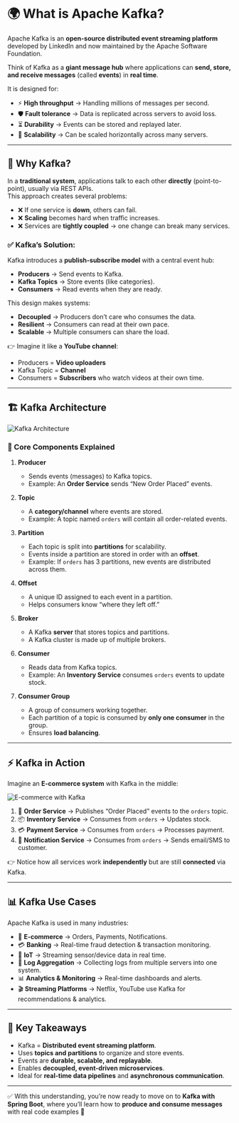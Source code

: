 # 🌍 What is Apache Kafka?  

Apache Kafka is an **open-source distributed event streaming platform** developed by LinkedIn and now maintained by the Apache Software Foundation.  

Think of Kafka as a **giant message hub** where applications can **send, store, and receive messages** (called **events**) in **real time**.  

It is designed for:  
- ⚡ **High throughput** → Handling millions of messages per second.  
- 🛡️ **Fault tolerance** → Data is replicated across servers to avoid loss.  
- ⏳ **Durability** → Events can be stored and replayed later.  
- 🔄 **Scalability** → Can be scaled horizontally across many servers.  

---

## 🔑 Why Kafka?  

In a **traditional system**, applications talk to each other **directly** (point-to-point), usually via REST APIs.  
This approach creates several problems:  
- ❌ If one service is **down**, others can fail.  
- ❌ **Scaling** becomes hard when traffic increases.  
- ❌ Services are **tightly coupled** → one change can break many services.  

### ✅ Kafka’s Solution:  
Kafka introduces a **publish-subscribe model** with a central event hub:  
- **Producers** → Send events to Kafka.  
- **Kafka Topics** → Store events (like categories).  
- **Consumers** → Read events when they are ready.  

This design makes systems:  
- **Decoupled** → Producers don’t care who consumes the data.  
- **Resilient** → Consumers can read at their own pace.  
- **Scalable** → Multiple consumers can share the load.  

👉 Imagine it like a **YouTube channel**:  
- Producers = **Video uploaders**  
- Kafka Topic = **Channel**  
- Consumers = **Subscribers** who watch videos at their own time.  

---

## 🏗️ Kafka Architecture  

![Kafka Architecture](https://kafka.apache.org/23/images/kafka-apis.png)  

### 🔹 Core Components Explained  

1. **Producer**  
   - Sends events (messages) to Kafka topics.  
   - Example: An **Order Service** sends “New Order Placed” events.  

2. **Topic**  
   - A **category/channel** where events are stored.  
   - Example: A topic named `orders` will contain all order-related events.  

3. **Partition**  
   - Each topic is split into **partitions** for scalability.  
   - Events inside a partition are stored in order with an **offset**.  
   - Example: If `orders` has 3 partitions, new events are distributed across them.  

4. **Offset**  
   - A unique ID assigned to each event in a partition.  
   - Helps consumers know “where they left off.”  

5. **Broker**  
   - A Kafka **server** that stores topics and partitions.  
   - A Kafka cluster is made up of multiple brokers.  

6. **Consumer**  
   - Reads data from Kafka topics.  
   - Example: An **Inventory Service** consumes `orders` events to update stock.  

7. **Consumer Group**  
   - A group of consumers working together.  
   - Each partition of a topic is consumed by **only one consumer** in the group.  
   - Ensures **load balancing**.  

---

## ⚡ Kafka in Action  

Imagine an **E-commerce system** with Kafka in the middle:  

![E-commerce with Kafka](https://miro.medium.com/v2/resize:fit:1200/1*03VvjJAnCmvYzu3n6PvJEQ.png)  

1. 🛒 **Order Service** → Publishes “Order Placed” events to the `orders` topic.  
2. 📦 **Inventory Service** → Consumes from `orders` → Updates stock.  
3. 💳 **Payment Service** → Consumes from `orders` → Processes payment.  
4. 📩 **Notification Service** → Consumes from `orders` → Sends email/SMS to customer.  

👉 Notice how all services work **independently** but are still **connected** via Kafka.  

---

## 📊 Kafka Use Cases  

Apache Kafka is used in many industries:  

- 🛒 **E-commerce** → Orders, Payments, Notifications.  
- 💳 **Banking** → Real-time fraud detection & transaction monitoring.  
- 📡 **IoT** → Streaming sensor/device data in real time.  
- 📑 **Log Aggregation** → Collecting logs from multiple servers into one system.  
- 📊 **Analytics & Monitoring** → Real-time dashboards and alerts.  
- 🎬 **Streaming Platforms** → Netflix, YouTube use Kafka for recommendations & analytics.  

---

## 🎯 Key Takeaways  

- Kafka = **Distributed event streaming platform**.  
- Uses **topics and partitions** to organize and store events.  
- Events are **durable, scalable, and replayable**.  
- Enables **decoupled, event-driven microservices**.  
- Ideal for **real-time data pipelines** and **asynchronous communication**.  

---

✅ With this understanding, you’re now ready to move on to **Kafka with Spring Boot**, where you’ll learn how to **produce and consume messages** with real code examples 🚀  
